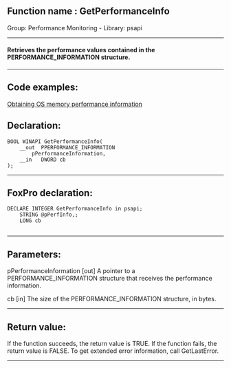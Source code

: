 
## Function name : GetPerformanceInfo
Group: Performance Monitoring - Library: psapi    
***  


#### Retrieves the performance values contained in the PERFORMANCE_INFORMATION structure.
***  


## Code examples:
[Obtaining OS memory performance information](../../samples/sample_567.md)  

## Declaration:
```foxpro  
BOOL WINAPI GetPerformanceInfo(
	__out  PPERFORMANCE_INFORMATION
		pPerformanceInformation,
	__in   DWORD cb
);  
```  
***  


## FoxPro declaration:
```foxpro  
DECLARE INTEGER GetPerformanceInfo in psapi;
	STRING @pPerfInfo,;
	LONG cb
  
```  
***  


## Parameters:
pPerformanceInformation [out]
A pointer to a PERFORMANCE_INFORMATION structure that receives the performance information.

cb [in]
The size of the PERFORMANCE_INFORMATION structure, in bytes.  
***  


## Return value:
If the function succeeds, the return value is TRUE. If the function fails, the return value is FALSE. To get extended error information, call GetLastError.  
***  

